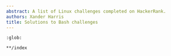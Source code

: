 ```yaml
---
abstract: A list of Linux challenges completed on HackerRank.
authors: Xander Harris
title: Solutions to Bash challenges
---
```


```{toctree}
:glob:

**/index
```

```{index} bash; shell
```

```{sectionauthor} Xander Harris <xandertheharris@gmail.com>
```

